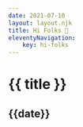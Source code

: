 ```yaml
---
date: 2021-07-10
layout: layout.njk
title: Hi Folks 👋
eleventyNavigation:
    key: hi-folks
---
```

# {{ title }}
## {{date}}
